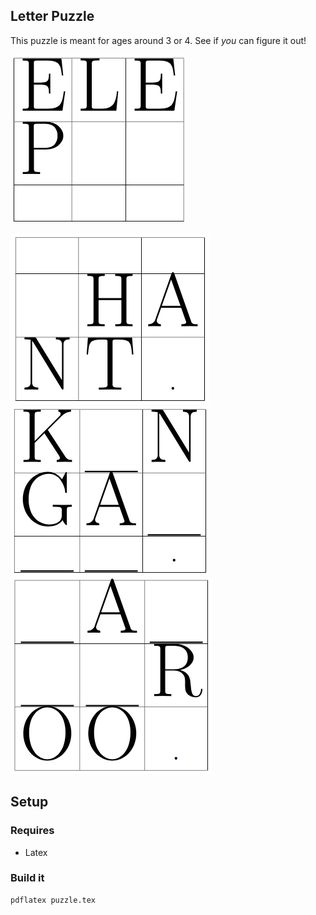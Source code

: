 ## Letter Puzzle

This puzzle is meant for ages around 3 or 4. See if _you_ can figure it out!

![one](https://github.com/namoopsoo/letter-puzzle/blob/master/screenshots/Screen%20Shot%202017-10-14%20at%2011.05.41%20AM.png?raw=true)

![two](https://github.com/namoopsoo/letter-puzzle/blob/master/screenshots/Screen%20Shot%202017-10-14%20at%2011.05.53%20AM.png?raw=true)
![three](https://github.com/namoopsoo/letter-puzzle/blob/master/screenshots/Screen%20Shot%202017-10-14%20at%2011.06.01%20AM.png?raw=true)
![four](https://github.com/namoopsoo/letter-puzzle/blob/master/screenshots/Screen%20Shot%202017-10-14%20at%2011.06.06%20AM.png?raw=true)


## Setup

### Requires
* Latex

### Build it

```
pdflatex puzzle.tex
```

